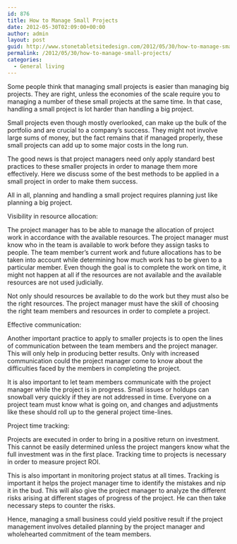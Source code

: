 ```yaml
---
id: 876
title: How to Manage Small Projects
date: 2012-05-30T02:09:00+00:00
author: admin
layout: post
guid: http://www.stonetabletsitedesign.com/2012/05/30/how-to-manage-small-projects/
permalink: /2012/05/30/how-to-manage-small-projects/
categories:
  - General living
---
```

Some people think that managing small projects is easier than managing big projects. They are right, unless the economies of the scale require you to managing a number of these small projects at the same time. In that case, handling a small project is lot harder than handling a big project.

Small projects even though mostly overlooked, can make up the bulk of the portfolio and are crucial to a company&#8217;s success. They might not involve large sums of money, but the fact remains that if managed properly, these small projects can add up to some major costs in the long run.

The good news is that project managers need only apply standard best practices to these smaller projects in order to manage them more effectively. Here we discuss some of the best methods to be applied in a small project in order to make them success.

All in all, planning and handling a small project requires planning just like planning a big project.

Visibility in resource allocation:

The project manager has to be able to manage the allocation of project work in accordance with the available resources. The project manager must know who in the team is available to work before they assign tasks to people. The team member&#8217;s current work and future allocations has to be taken into account while determining how much work has to be given to a particular member. Even though the goal is to complete the work on time, it might not happen at all if the resources are not available and the available resources are not used judicially.

Not only should resources be available to do the work but they must also be the right resources. The project manager must have the skill of choosing the right team members and resources in order to complete a project.

Effective communication:

Another important practice to apply to smaller projects is to open the lines of communication between the team members and the project manager. This will only help in producing better results. Only with increased communication could the project manager come to know about the difficulties faced by the members in completing the project.

It is also important to let team members communicate with the project manager while the project is in progress. Small issues or holdups can snowball very quickly if they are not addressed in time. Everyone on a project team must know what is going on, and changes and adjustments like these should roll up to the general project time-lines.

Project time tracking:

Projects are executed in order to bring in a positive return on investment. This cannot be easily determined unless the project mangers know what the full investment was in the first place. Tracking time to projects is necessary in order to measure project ROI.

This is also important in monitoring project status at all times. Tracking is important it helps the project manager time to identify the mistakes and nip it in the bud. This will also give the project manager to analyze the different risks arising at different stages of progress of the project. He can then take necessary steps to counter the risks.

Hence, managing a small business could yield positive result if the project management involves detailed planning by the project manager and wholehearted commitment of the team members.